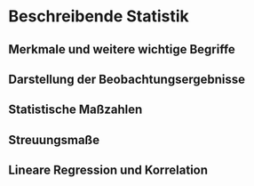 # Beschreibende Statistik

## Merkmale und weitere wichtige Begriffe
## Darstellung der Beobachtungsergebnisse
## Statistische Maßzahlen
## Streuungsmaße
## Lineare Regression und Korrelation